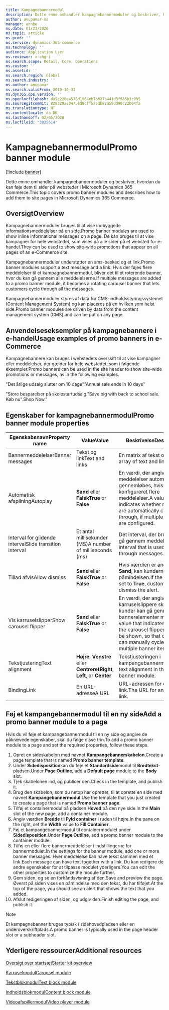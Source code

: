 ```yaml
---
title: Kampagnebannermodul
description: Dette emne omhandler kampagnebannermoduler og beskriver, hvordan du kan føje dem til sider på websteder i Microsoft Dynamics 365 Commerce.
author: anupamar-ms
manager: annbe
ms.date: 01/23/2020
ms.topic: article
ms.prod: ''
ms.service: dynamics-365-commerce
ms.technology: ''
audience: Application User
ms.reviewer: v-chgri
ms.search.scope: Retail, Core, Operations
ms.custom: ''
ms.assetid: ''
ms.search.region: Global
ms.search.industry: ''
ms.author: anupamar
ms.search.validFrom: 2019-10-31
ms.dyn365.ops.version: ''
ms.openlocfilehash: da5e220e4578d1064eb7b627b441d3f585b3c095
ms.sourcegitcommit: 829329220475ed8cff5a5db92a59dd90c22b04fa
ms.translationtype: HT
ms.contentlocale: da-DK
ms.lasthandoff: 02/05/2020
ms.locfileid: "3025614"
---
```

# <a name="promo-banner-module"></a><span data-ttu-id="a7d08-103">Kampagnebannermodul</span><span class="sxs-lookup"><span data-stu-id="a7d08-103">Promo banner module</span></span>


[!include [banner](includes/banner.md)]

<span data-ttu-id="a7d08-104">Dette emne omhandler kampagnebannermoduler og beskriver, hvordan du kan føje dem til sider på websteder i Microsoft Dynamics 365 Commerce.</span><span class="sxs-lookup"><span data-stu-id="a7d08-104">This topic covers promo banner modules and describes how to add them to site pages in Microsoft Dynamics 365 Commerce.</span></span>

## <a name="overview"></a><span data-ttu-id="a7d08-105">Oversigt</span><span class="sxs-lookup"><span data-stu-id="a7d08-105">Overview</span></span>

<span data-ttu-id="a7d08-106">Kampagnebannermoduler bruges til at vise indbyggede informationsmeddelelser på en side.</span><span class="sxs-lookup"><span data-stu-id="a7d08-106">Promo banner modules are used to show inline informational messages on a page.</span></span> <span data-ttu-id="a7d08-107">De kan bruges til at vise kampagner for hele webstedet, som vises på alle sider på et websted for e-handel.</span><span class="sxs-lookup"><span data-stu-id="a7d08-107">They can be used to show site-wide promotions that appear on all pages of an e-Commerce site.</span></span> 

<span data-ttu-id="a7d08-108">Kampagnebannermoduler understøtter en sms-besked og et link.</span><span class="sxs-lookup"><span data-stu-id="a7d08-108">Promo banner modules support a text message and a link.</span></span> <span data-ttu-id="a7d08-109">Hvis der føjes flere meddelelser til et kampagnebannermodul, bliver det til et roterende banner, hvor du kan gå gennem alle meddelelserne.</span><span class="sxs-lookup"><span data-stu-id="a7d08-109">If multiple messages are added to a promo banner module, it becomes a rotating carousel banner that lets customers cycle through all the messages.</span></span> 

<span data-ttu-id="a7d08-110">Kampagnebannermoduler styres af data fra CMS-indholdsstyringssystemet (Content Management System) og kan placeres på en hvilken som helst side.</span><span class="sxs-lookup"><span data-stu-id="a7d08-110">Promo banner modules are driven by data from the content management system (CMS) and can be put on any page.</span></span>

## <a name="usage-examples-of-promo-banners-in-e-commerce"></a><span data-ttu-id="a7d08-111">Anvendelseseksempler på kampagnebannere i e-handel</span><span class="sxs-lookup"><span data-stu-id="a7d08-111">Usage examples of promo banners in e-Commerce</span></span>

<span data-ttu-id="a7d08-112">Kampagnebannere kan bruges i webstedets overskift til at vise kampagner eller meddelelser, der gælder for hele webstedet, som i følgende eksempler.</span><span class="sxs-lookup"><span data-stu-id="a7d08-112">Promo banners can be used in the site header to show site-wide promotions or messages, as in the following examples.</span></span>

<span data-ttu-id="a7d08-113">"Det årlige udsalg slutter om 10 dage"</span><span class="sxs-lookup"><span data-stu-id="a7d08-113">"Annual sale ends in 10 days"</span></span>

<span data-ttu-id="a7d08-114">"Store besparelser på skolestartudsalg.</span><span class="sxs-lookup"><span data-stu-id="a7d08-114">"Save big with back to school sale.</span></span> <span data-ttu-id="a7d08-115">Køb nu".</span><span class="sxs-lookup"><span data-stu-id="a7d08-115">Shop Now."</span></span>

## <a name="promo-banner-module-properties"></a><span data-ttu-id="a7d08-116">Egenskaber for kampagnebannermodul</span><span class="sxs-lookup"><span data-stu-id="a7d08-116">Promo banner module properties</span></span>

| <span data-ttu-id="a7d08-117">Egenskabsnavn</span><span class="sxs-lookup"><span data-stu-id="a7d08-117">Property name</span></span>             | <span data-ttu-id="a7d08-118">Value</span><span class="sxs-lookup"><span data-stu-id="a7d08-118">Value</span></span>                              | <span data-ttu-id="a7d08-119">Beskrivelse</span><span class="sxs-lookup"><span data-stu-id="a7d08-119">Description</span></span> |
|---------------------------|------------------------------------|-------------|
| <span data-ttu-id="a7d08-120">Bannermeddelelser</span><span class="sxs-lookup"><span data-stu-id="a7d08-120">Banner messages</span></span>           | <span data-ttu-id="a7d08-121">Tekst og link</span><span class="sxs-lookup"><span data-stu-id="a7d08-121">Text and links</span></span>                     | <span data-ttu-id="a7d08-122">En matrix af tekst og link.</span><span class="sxs-lookup"><span data-stu-id="a7d08-122">An array of text and links.</span></span> |
| <span data-ttu-id="a7d08-123">Automatisk afspilning</span><span class="sxs-lookup"><span data-stu-id="a7d08-123">Autoplay</span></span>                  | <span data-ttu-id="a7d08-124">**Sand** eller **Falsk**</span><span class="sxs-lookup"><span data-stu-id="a7d08-124">**True** or **False**</span></span>              | <span data-ttu-id="a7d08-125">En værdi, der angiver, om meddelelser automatisk gennemløbes, hvis der er konfigureret flere meddelelser.</span><span class="sxs-lookup"><span data-stu-id="a7d08-125">A value that indicates whether messages are automatically cycled through, if multiple messages are configured.</span></span> |
| <span data-ttu-id="a7d08-126">Interval for glidende interval</span><span class="sxs-lookup"><span data-stu-id="a7d08-126">Slide transition interval</span></span> | <span data-ttu-id="a7d08-127">Et antal millisekunder (MS)</span><span class="sxs-lookup"><span data-stu-id="a7d08-127">A number of milliseconds (ms)</span></span>      | <span data-ttu-id="a7d08-128">Det interval, der bruges til at gå gennem meddelelser.</span><span class="sxs-lookup"><span data-stu-id="a7d08-128">The interval that is used to cycle through messages.</span></span> |
| <span data-ttu-id="a7d08-129">Tillad afvis</span><span class="sxs-lookup"><span data-stu-id="a7d08-129">Allow dismiss</span></span>             | <span data-ttu-id="a7d08-130">**Sand** eller **Falsk**</span><span class="sxs-lookup"><span data-stu-id="a7d08-130">**True** or **False**</span></span>              | <span data-ttu-id="a7d08-131">Hvis værdien er angivet til **Sand**, kan kunderne afvise påmindelsen.</span><span class="sxs-lookup"><span data-stu-id="a7d08-131">If the value is set to **True**, customers can dismiss the alert.</span></span> |
| <span data-ttu-id="a7d08-132">Vis karruselslipper</span><span class="sxs-lookup"><span data-stu-id="a7d08-132">Show carousel flipper</span></span>     | <span data-ttu-id="a7d08-133">**Sand** eller **Falsk**</span><span class="sxs-lookup"><span data-stu-id="a7d08-133">**True** or **False**</span></span>              | <span data-ttu-id="a7d08-134">En værdi, der angiver, om karruselslippere skal vises, så kunder kan gå gennem flere bannerelementer manuelt.</span><span class="sxs-lookup"><span data-stu-id="a7d08-134">A value that indicates whether the carousel flippers should be shown, so that customers can manually cycle through multiple banner items.</span></span> |
| <span data-ttu-id="a7d08-135">Tekstjustering</span><span class="sxs-lookup"><span data-stu-id="a7d08-135">Text alignment</span></span>            | <span data-ttu-id="a7d08-136">**Højre**, **Venstre** eller **Centreret**</span><span class="sxs-lookup"><span data-stu-id="a7d08-136">**Right**, **Left**, or **Center**</span></span> | <span data-ttu-id="a7d08-137">Tekstjusteringen i kampangebannermodulet.</span><span class="sxs-lookup"><span data-stu-id="a7d08-137">The text alignment in the promo banner module.</span></span> |
| <span data-ttu-id="a7d08-138">Binding</span><span class="sxs-lookup"><span data-stu-id="a7d08-138">Link</span></span>                      | <span data-ttu-id="a7d08-139">En URL-adresse</span><span class="sxs-lookup"><span data-stu-id="a7d08-139">A URL</span></span>                              | <span data-ttu-id="a7d08-140">URL-adressen for et valgfrit link.</span><span class="sxs-lookup"><span data-stu-id="a7d08-140">The URL for an optional link.</span></span> |

## <a name="add-a-promo-banner-module-to-a-page"></a><span data-ttu-id="a7d08-141">Føj et kampangebannermodul til en ny side</span><span class="sxs-lookup"><span data-stu-id="a7d08-141">Add a promo banner module to a page</span></span> 

<span data-ttu-id="a7d08-142">Hvis du vil føje et kampangebannermodul til en ny side og angive de påkrævede egenskaber, skal du følge disse trin.</span><span class="sxs-lookup"><span data-stu-id="a7d08-142">To add a promo banner module to a page and set the required properties, follow these steps.</span></span>

1. <span data-ttu-id="a7d08-143">Opret en sideskabelon med navnet **Kampangebannerskabelon**.</span><span class="sxs-lookup"><span data-stu-id="a7d08-143">Create a page template that is named **Promo banner template**.</span></span>
1. <span data-ttu-id="a7d08-144">Under **Sidedisposition**kan du føje et **Standardside**modul til **Brødtekst**-pladsen.</span><span class="sxs-lookup"><span data-stu-id="a7d08-144">Under **Page Outline**, add a **Default page** module to the **Body** slot.</span></span> 
1. <span data-ttu-id="a7d08-145">Tjek skabelonen ind, og publicer den.</span><span class="sxs-lookup"><span data-stu-id="a7d08-145">Check in the template, and publish it.</span></span> 
1. <span data-ttu-id="a7d08-146">Brug den skabelon, som du netop har oprettet, til at oprette en side med navnet **Kampangebannermodul**.</span><span class="sxs-lookup"><span data-stu-id="a7d08-146">Use the template that you just created to create a page that is named **Promo banner page**.</span></span> 
1. <span data-ttu-id="a7d08-147">Tilføj et containermodul på pladsen **Hoved** på den nye side.</span><span class="sxs-lookup"><span data-stu-id="a7d08-147">In the **Main** slot of the new page, add a container module.</span></span> 
1. <span data-ttu-id="a7d08-148">Angiv værdien **Bredde** til **Fyld container** i ruden til højre.</span><span class="sxs-lookup"><span data-stu-id="a7d08-148">In the pane on the right, set the **Width** value to **Fill Container**.</span></span>
1. <span data-ttu-id="a7d08-149">Føj et kampangebannermodul til containermodulet under **Sidedisposition**.</span><span class="sxs-lookup"><span data-stu-id="a7d08-149">Under **Page Outline**, add a promo banner module to the container module.</span></span>
1. <span data-ttu-id="a7d08-150">Tilføj en eller flere bannermeddelelser i indstillingerne for bannermodulet.</span><span class="sxs-lookup"><span data-stu-id="a7d08-150">In the settings for the banner module, add one or more banner messages.</span></span> <span data-ttu-id="a7d08-151">Hver meddelelse kan have tekst sammen med et link.</span><span class="sxs-lookup"><span data-stu-id="a7d08-151">Each message can have text together with a link.</span></span> <span data-ttu-id="a7d08-152">Du kan redigere de andre egenskaber for at tilpasse modulet yderligere.</span><span class="sxs-lookup"><span data-stu-id="a7d08-152">You can edit the other properties to customize the module further.</span></span>
1. <span data-ttu-id="a7d08-153">Gem siden, og se en forhåndsvisning af den.</span><span class="sxs-lookup"><span data-stu-id="a7d08-153">Save and preview the page.</span></span> <span data-ttu-id="a7d08-154">Øverst på siden vises en påmindelse med den tekst, du har tilføjet.</span><span class="sxs-lookup"><span data-stu-id="a7d08-154">At the top of the page, you should see an alert that shows the text that you added.</span></span>
1. <span data-ttu-id="a7d08-155">Afslut redigeringen af siden, og udgiv den.</span><span class="sxs-lookup"><span data-stu-id="a7d08-155">Finish editing the page, and publish it.</span></span> 

> [!NOTE]
> <span data-ttu-id="a7d08-156">Et kampagnebanner bruges typisk i sidehovedpladsen eller en underoverskriftplads.</span><span class="sxs-lookup"><span data-stu-id="a7d08-156">A promo banner is typically used in the page header slot or a subheader slot.</span></span>


## <a name="additional-resources"></a><span data-ttu-id="a7d08-157">Yderligere ressourcer</span><span class="sxs-lookup"><span data-stu-id="a7d08-157">Additional resources</span></span>

[<span data-ttu-id="a7d08-158">Oversigt over startsæt</span><span class="sxs-lookup"><span data-stu-id="a7d08-158">Starter kit overview</span></span>](starter-kit-overview.md)

[<span data-ttu-id="a7d08-159">Karruselmodul</span><span class="sxs-lookup"><span data-stu-id="a7d08-159">Carousel module</span></span>](add-carousel.md)

[<span data-ttu-id="a7d08-160">Tekstblokmodul</span><span class="sxs-lookup"><span data-stu-id="a7d08-160">Text block module</span></span>](add-content-rich-block.md)

[<span data-ttu-id="a7d08-161">Indholdsblokmodul</span><span class="sxs-lookup"><span data-stu-id="a7d08-161">Content block module</span></span>](add-hero-module.md)

[<span data-ttu-id="a7d08-162">Videoafspillermodul</span><span class="sxs-lookup"><span data-stu-id="a7d08-162">Video player module</span></span>](add-video-player.md)
